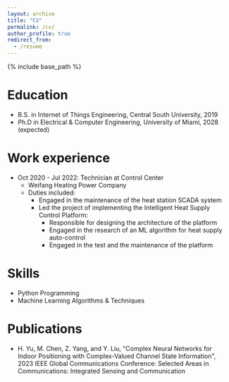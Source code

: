 ```yaml
---
layout: archive
title: "CV"
permalink: /cv/
author_profile: true
redirect_from:
  - /resume
---
```


{% include base_path %}

Education
======
* B.S. in Internet of Things Engineering, Central South University, 2019
* Ph.D in Electrical & Computer Engineering, University of Miami, 2028 (expected)

Work experience
======
* Oct 2020 - Jul 2022: Technician at Control Center
  * Weifang Heating Power Company
  * Duties included: 
    * Engaged in the maintenance of the heat station SCADA system
    * Led the project of implementing the Intelligent Heat Supply Control Platform:
      * Responsible for designing the architecture of the platform
      * Engaged in the research of an ML algorithm for heat supply auto-control
      * Engaged in the test and the maintenance of the platform
  
Skills
======
* Python Programming
* Machine Learning Algorithms & Techniques

Publications
======
  <ul>
    <li>H. Yu, M. Chen, Z. Yang, and Y. Liu, "Complex Neural Networks for Indoor Positioning with Complex-Valued Channel State Information", 
    2023 IEEE Global Communications Conference: Selected Areas in Communications: Integrated Sensing and Communication</li>
  </ul>

